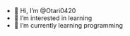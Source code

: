 - 👋 Hi, I’m @Otari0420
- 👀 I’m interested in learning 
- 🌱 I’m currently learning programming
<!---
Otari0420/Otari0420 is a ✨ special ✨ repository because its `README.md` (this file) appears on your GitHub profile.
You can click the Preview link to take a look at your changes.
--->
